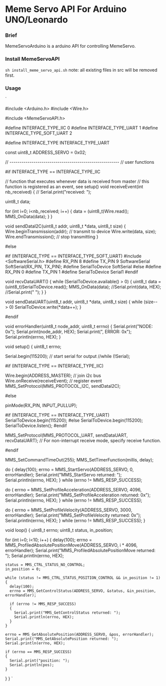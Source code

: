 # Meme Servo API For Arduino UNO/Leonardo

### Brief
MemeServoArduino is a arduino API for controlling MemeServo.

### Install MemeServoAPI
`sh install_meme_servo_api.sh`
note: all existing files in src will be removed first.

### Usage
`


#include <Arduino.h>
#include <Wire.h>

#include <MemeServoAPI.h>


#define INTERFACE_TYPE_IIC       0
#define INTERFACE_TYPE_UART      1
#define INTERFACE_TYPE_SOFT_UART 2

#define INTERFACE_TYPE           INTERFACE_TYPE_UART

const uint8_t ADDRESS_SERVO = 0x02;



// -------------------------------------------------------
// user functions

#if INTERFACE_TYPE == INTERFACE_TYPE_IIC

// function that executes whenever data is received from master
// this function is registered as an event, see setup()
void receiveEvent(int nb_received)
{
//  Serial.print("received: ");

  uint8_t data;

  for (int i=0; i<nb_received; i++)
  {
    data = (uint8_t)Wire.read();
    MMS_OnData(data);
  }
}


void sendDataI2C(uint8_t addr, uint8_t *data, uint8_t size)
{
  Wire.beginTransmission(addr);  // transmit to device
  Wire.write(data, size);
  Wire.endTransmission();        // stop transmitting
}

#else

#if (INTERFACE_TYPE == INTERFACE_TYPE_SOFT_UART)
#include <SoftwareSerial.h>
#define RX_PIN 8
#define TX_PIN 9
SoftwareSerial SoftSerial(RX_PIN, TX_PIN);
#define SerialToDevice SoftSerial
#else
#define RX_PIN 0
#define TX_PIN 1
#define SerialToDevice Serial1
#endif

void recvDataUART()
{
  while (SerialToDevice.available() > 0)
  {
    uint8_t data = (uint8_t)SerialToDevice.read();
    MMS_OnData(data);
    //Serial.print(data, HEX);
    //Serial.print(" ");
  }
}

void sendDataUART(uint8_t addr, uint8_t *data, uint8_t size)
{
  while (size-- > 0)
    SerialToDevice.write(*data++);
}

#endif


void errorHandler(uint8_t node_addr, uint8_t errno)
{
  Serial.print("NODE: 0x");
  Serial.print(node_addr, HEX);
  Serial.print(", ERROR: 0x");
  Serial.println(errno, HEX);
}


void setup()
{
  uint8_t errno;

  Serial.begin(115200);           // start serial for output
  //while (!Serial);

#if (INTERFACE_TYPE == INTERFACE_TYPE_IIC)

  Wire.begin(ADDRESS_MASTER);     // join i2c bus
  Wire.onReceive(receiveEvent);   // register event
  MMS_SetProtocol(MMS_PROTOCOL_I2C, sendDataI2C);

#else

  pinMode(RX_PIN, INPUT_PULLUP);

#if (INTERFACE_TYPE == INTERFACE_TYPE_UART)
  SerialToDevice.begin(115200);
#else
  SerialToDevice.begin(115200);
  SerialToDevice.listen();
#endif

  MMS_SetProtocol(MMS_PROTOCOL_UART, sendDataUART, recvDataUART);  // For non-interrupt receive mode, specify receive function.

#endif

  MMS_SetCommandTimeOut(255);
  MMS_SetTimerFunction(millis, delay);
 
  do
  {
    delay(100);
    errno = MMS_StartServo(ADDRESS_SERVO, 0, errorHandler);
    Serial.print("MMS_StartServo returned: ");
    Serial.println(errno, HEX);
  } while (errno != MMS_RESP_SUCCESS);
  
  do
  {
    errno = MMS_SetProfileAcceleration(ADDRESS_SERVO, 4096, errorHandler);
    Serial.print("MMS_SetProfileAcceleration returned: 0x");
    Serial.println(errno, HEX);
  } while (errno != MMS_RESP_SUCCESS);
  
  do
  {
    errno = MMS_SetProfileVelocity(ADDRESS_SERVO, 3000, errorHandler);
    Serial.print("MMS_SetProfileVelocity returned: 0x");
    Serial.println(errno, HEX);
  } while (errno != MMS_RESP_SUCCESS);
}


void loop()
{
  uint8_t errno;
  uint8_t status, in_position;

  for (int i=0; i<10; i++)
  {
    delay(100);
    errno = MMS_ProfiledAbsolutePositionMove(ADDRESS_SERVO, i * 4096, errorHandler);
    Serial.print("MMS_ProfiledAbsolutePositionMove returned: ");
    Serial.println(errno, HEX);
  
    status = MMS_CTRL_STATUS_NO_CONTROL;
    in_position = 0;

    while (status != MMS_CTRL_STATUS_POSITION_CONTROL && in_position != 1)
    {
      delay(100);
      errno = MMS_GetControlStatus(ADDRESS_SERVO, &status, &in_position, errorHandler);
    
      if (errno != MMS_RESP_SUCCESS)
      {
        Serial.print("MMS_GetControlStatus returned: ");
        Serial.println(errno, HEX);
      }
    }
    
    errno = MMS_GetAbsolutePosition(ADDRESS_SERVO, &pos, errorHandler);
    Serial.print("MMS_GetAbsolutePosition returned: ");
    Serial.println(errno, HEX);
  
    if (errno == MMS_RESP_SUCCESS)
    {
      Serial.print("position: ");
      Serial.println(pos);
    }
  }
}
`
